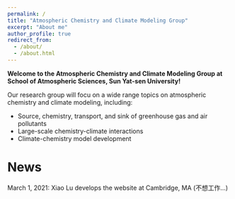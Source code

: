```yaml
---
permalink: /
title: "Atmospheric Chemistry and Climate Modeling Group"
excerpt: "About me"
author_profile: true
redirect_from: 
  - /about/
  - /about.html
---
```

**Welcome to the Atmospheric Chemistry and Climate Modeling Group at School of Atmospheric Sciences, Sun Yat-sen University!**

Our research group will focu on a wide range topics on atmospheric chemistry and climate modeling, including:
 - Source, chemistry, transport, and sink of greenhouse gas and air pollutants
 - Large-scale chemistry-climate interactions
 - Climate-chemistry model development

News
======
March 1, 2021: Xiao Lu develops the website at Cambridge, MA (不想工作...)


